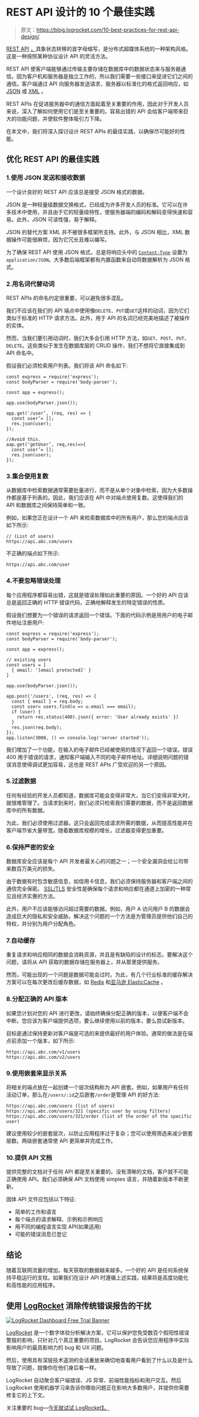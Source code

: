 # REST API 设计的 10 个最佳实践

> 原文：<https://blog.logrocket.com/10-best-practices-for-rest-api-design/>

[REST API](https://restfulapi.net) [，](https://restfulapi.net)具象状态转移的首字母缩写，是分布式超媒体系统的一种架构风格。这是一种按照某种协议设计 API 的灵活方法。

REST API 使客户端能够通过传输主要存储在数据库中的数据状态来与服务器通信。因为客户机和服务器是独立工作的，所以我们需要一些接口来促进它们之间的通信。客户端通过 API 向服务器发送请求，服务器以标准化的格式返回响应，如 [JSON](https://www.json.org/) 或 [XML](https://developer.mozilla.org/en-US/docs/Web/XML/XML_introduction) 。

REST APIs 在促进服务器中的通信方面起着至关重要的作用，因此对于开发人员来说，深入了解如何使用它们是至关重要的。容易出错的 API 会给客户端带来巨大的功能问题，并使软件整体吸引力下降。

在本文中，我们将深入探讨设计 REST APIs 的最佳实践，以确保尽可能好的性能。

## 优化 REST API 的最佳实践

### 1.使用 JSON 发送和接收数据

一个设计良好的 REST API 应该总是接受 JSON 格式的数据。

JSON 是一种轻量级数据交换格式，已经成为许多开发人员的标准。它可以在许多技术中使用，并且由于它的轻量级特性，使服务器端的编码和解码变得快速和容易。此外，JSON 可读性强，易于解释。

JSON 的替代方案 XML 并不被很多框架所支持。此外，与 JSON 相比，XML 数据操作可能很麻烦，因为它冗长且难以编写。

为了确保 REST API 使用 JSON 格式，总是将响应头中的 [`Content-Type`](https://developer.mozilla.org/en-US/docs/Web/HTTP/Headers/Content-Type) 设置为`application/JSON`。大多数后端框架都有内置函数来自动将数据解析为 JSON 格式。

### 2.用名词代替动词

REST APIs 的命名约定很重要，可以避免很多混乱。

我们不应该在我们的 API 端点中使用像`DELETE`、`PUT`或`GET`这样的动词，因为它们类似于标准的 HTTP 请求方法。此外，用于 API 的名词已经完美地描述了被操作的实体。

然而，当我们要引用动词时，我们大多会引用 HTTP 方法，如`GET`、`POST`、`PUT`、`DELETE`。这些类似于发生在数据库层的 CRUD 操作，我们不想将它直接集成到 API 命名中。

假设我们必须检索用户列表。我们将该 API 命名如下:

```
const express = require('express');
const bodyParser = require('body-parser');

const app = express();

app.use(bodyParser.json());

app.get('/user’, (req, res) => {
  const user’= [];
  res.json(user);
});

//Avoid this.
aap.get(‘getUser’, req,res)=>{
  const user’= [];
  res.json(user);
});

```

### 3.集合使用复数

从数据库中检索数据通常需要批量进行，而不是从单个对象中检索，因为大多数操作都是基于列表的。因此，我们应该在 API 中对端点使用复数。这使得我们的 API 和数据库之间保持简单和一致。

例如，如果您正在设计一个 API 来检索数据库中的所有用户，那么您的端点应该如下所示:

```
// (List of users)
https://api.abc.com/users

```

不正确的端点如下所示:

```
https://api.abc.com/user

```

### 4.不要忽略错误处理

每个应用程序都容易出错，这就是错误处理如此重要的原因。一个好的 API 应该总是返回正确的 HTTP 错误代码，正确地解释发生的特定错误的性质。

假设我们想要为一个错误的请求返回一个错误。下面的代码示例是用用户的电子邮件地址注册用户:

```
const express = require('express');
const bodyParser = require('body-parser');

const app = express();

// existing users
const users = [
  { email: '[email protected]' }
]

app.use(bodyParser.json());

app.post('/users', (req, res) => {
  const { email } = req.body;
  const user= users.find(u => u.email === email);
  if (user) {
    return res.status(400).json({ error: 'User already exists' })
  }
  res.json(req.body);
});
app.listen(3000, () => console.log('server started'));

```

我们增加了一个功能，在输入的电子邮件已经被使用的情况下返回一个错误。错误 400 用于错误的请求，通知客户端输入不同的电子邮件地址。详细说明问题的错误消息使得调试更加容易，这也是 REST APIs 广受欢迎的另一个原因。

### 5.过滤数据

任何有经验的开发人员都知道，数据库可能会变得非常大，当它们变得非常大时，就很难管理了。当请求到来时，我们必须只检索我们需要的数据，而不是返回数据库中的所有数据。

为此，我们必须使用过滤器。这只会返回完成请求所需的数据，从而提高性能并在客户端节省大量带宽。随着数据库规模的增长，过滤器变得更加重要。

### 6.保持严密的安全

数据库安全应该是每个 API 开发者最关心的问题之一；一个安全漏洞会给公司带来数百万美元的损失。

由于数据有时包含敏感信息，如信用卡信息，我们必须保持服务器和客户端之间的通信完全保密。 [SSL/TLS](http://%E2%80%8B%E2%80%8Bhttps://blog.logrocket.com/rust-cryptography-libraries-a-comprehensive-list/#TLS) 安全性是确保每个请求和响应都在通道上加密的一种常见且经济实惠的方法。

此外，用户不应该能够访问超过需要的数据。例如，用户 A 访问用户 B 的数据会造成巨大的隐私和安全威胁。解决这个问题的一个方法是为管理员提供他们自己的特权，并分别为用户分配角色。

### 7.自动缓存

重复请求和响应相同的数据会消耗资源，并且是有缺陷的设计的标志。要解决这个问题，请将从 API 获取的数据存储在服务器上，并从那里提供服务。

然而，可能出现的一个问题是数据可能会过时。为此，有几个行业标准的缓存解决方案可以在每次更改后缓存数据，如 [Redis](https://redis.io/) 和[亚马逊 ElasticCache](https://aws.amazon.com/elasticache/) 。

### 8.分配正确的 API 版本

如果您计划对您的 API 进行更改，请始终确保分配正确的版本，以便客户端不会中断。您应该为客户端提供选项，要么继续使用以前的版本，要么尝试新版本。

目标是通过保持更新对客户端是可选的来提供最好的用户体验。通常的做法是在端点前添加一个版本，如下所示:

```
https://api.abc.com/v1/users
https://api.abc.com/v2/users

```

### 9.使用嵌套来显示关系

将相关的端点放在一起创建一个层次结构称为 API 嵌套。例如，如果用户有任何活动订单，那么在`/users/:id`之后嵌套`/order`是管理 API 的好方法:

```
https://api.abc.com/users (list of users)
https://api.abc.com/users/321 (specific user by using filters)
https://api.abc.com/users/321/order (list of the order of the specific user)

```

建议使用较少的嵌套层次，以防止应用程序过于复杂；您可以使用筛选来减少嵌套层数。两级嵌套通常使 API 更简单并完成工作。

### 10.提供 API 文档

提供完整的文档对于任何 API 都是至关重要的。没有清晰的文档，客户就不可能正确使用 API。我们必须确保 API 文档使用 simples 语言，并随着新版本不断更新。

固体 API 文件应包括以下特征:

*   简单的工作和语言
*   每个端点的请求解释、示例和示例响应
*   用不同的编程语言实现 API(如果适用)
*   可能的错误消息已登记

## 结论

随着互联网流量的增加，每天获取的数据越来越多。一个好的 API 是任何系统保持平稳运行的支柱。如果我们在设计 API 时遵循上述实践，结果将是高度功能化和高性能的应用程序。

## 使用 [LogRocket](https://lp.logrocket.com/blg/signup) 消除传统错误报告的干扰

[![LogRocket Dashboard Free Trial Banner](img/d6f5a5dd739296c1dd7aab3d5e77eeb9.png)](https://lp.logrocket.com/blg/signup)

[LogRocket](https://lp.logrocket.com/blg/signup) 是一个数字体验分析解决方案，它可以保护您免受数百个假阳性错误警报的影响，只针对几个真正重要的项目。LogRocket 会告诉您应用程序中实际影响用户的最具影响力的 bug 和 UX 问题。

然后，使用具有深层技术遥测的会话重放来确切地查看用户看到了什么以及是什么导致了问题，就像你在他们身后看一样。

LogRocket 自动聚合客户端错误、JS 异常、前端性能指标和用户交互。然后 LogRocket 使用机器学习来告诉你哪些问题正在影响大多数用户，并提供你需要修复它的上下文。

关注重要的 bug—[今天就试试 LogRocket】。](https://lp.logrocket.com/blg/signup-issue-free)